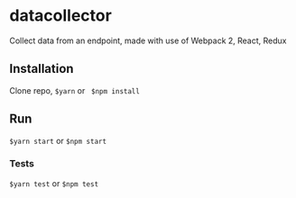 # datacollector

Collect data from an endpoint, made with use of Webpack 2, React, Redux

## Installation

Clone repo, 
`$yarn`
or
` $npm install`

## Run

`$yarn start`
or
`$npm start`

### Tests

`$yarn test`
or
`$npm test`